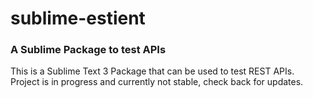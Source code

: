 # sublime-estient
### A Sublime Package to test APIs

This is a Sublime Text 3 Package that can be used to test REST APIs.
Project is in progress and currently not stable, check back for updates.